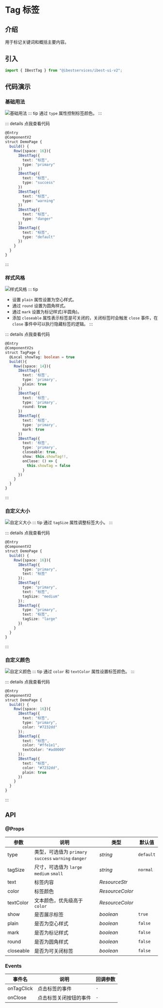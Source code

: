 # Tag 标签

## 介绍

用于标记关键词和概括主要内容。

## 引入

```ts
import { IBestTag } from "@ibestservices/ibest-ui-v2";
```

## 代码演示

### 基础用法

![基础用法](./images/basic-tag.png)
::: tip
通过 `type` 属性控制标签颜色。
:::

::: details 点我查看代码
```ts
@Entry
@ComponentV2
struct DemoPage {
  build() {
    Row({space: 16}){
      IBestTag({
        text: "标签",
        type: "primary"
      })
      IBestTag({
        text: "标签",
        type: "success"
      })
      IBestTag({
        text: "标签",
        type: "warning"
      })
      IBestTag({
        text: "标签",
        type: "danger"
      })
      IBestTag({
        text: "标签",
        type: "default"
      })
    }
  }
}
```
:::

### 样式风格

![样式风格](./images/styles-tag.png)
::: tip
- 设置 `plain` 属性设置为空心样式。
- 通过 `round` 设置为圆角样式。
- 通过 `mark` 设置为标记样式(半圆角)。
- 添加 `closeable` 属性表示标签是可关闭的，关闭标签时会触发 `close` 事件，在 `close` 事件中可以执行隐藏标签的逻辑。
:::

::: details 点我查看代码
```ts
@Entry
@ComponentV2s
struct TagPage {
  @Local showTag: boolean = true
  build(){
    Row({space: 14}){
      IBestTag({
        text: '标签',
        type: 'primary',
        plain: true
      })
      IBestTag({
        text: '标签',
        type: 'primary',
        round: true
      })
      IBestTag({
        text: '标签',
        type: 'primary',
        mark: true
      })
      IBestTag({
        text: '标签',
        type: 'primary',
        closeable: true,
        show: this.showTag!!,
        onClose: () => {
          this.showTag = false
        }
      })
    }
  }
}
```
:::

### 自定义大小

![自定义大小](./images/size-tag.png)
::: tip
通过 `tagSize` 属性调整标签大小。
:::

::: details 点我查看代码
```ts
@Entry
@ComponentV2
struct DemoPage {
  build() {
    Row({space: 16}){
      IBestTag({
        type: "primary",
        text: "标签"
      });
      IBestTag({
        type: "primary",
        text: "标签",
        tagSize: "medium"
      });
      IBestTag({
        type: "primary",
        text: "标签",
        tagSize: "large"
      })
    }
  }
}
```
:::

### 自定义颜色

![自定义颜色](./images/color-tag.png)
::: tip
通过 `color` 和 `textColor` 属性设置标签颜色。
:::

::: details 点我查看代码
```ts
@Entry
@ComponentV2
struct DemoPage {
  build() {
    Row({space: 16}){
      IBestTag({
        text: "标签",
        type: "primary",
        color: "#7232dd"
      });
      IBestTag({
        text: "标签",
        color: "#ffe1e1",
        textColor: "#ad0000"
      });
      IBestTag({
        text: "标签",
        color: "#7232dd",
        plain: true
      })
    }
  }
}
```
:::

## API

### @Props

| 参数      | 说明                                                  | 类型      | 默认值    |
| --------- | ----------------------------------------------------- | --------- | --------- |
| type      | 类型，可选值为 `primary` `success` `warning` `danger` | _string_  | `default` |
| tagSize   | 尺寸，可选值为 `large` `medium` `small`               | _string_  | `normal`  |
| text      | 标签内容                                             | _ResourceStr_  |           |
| color     | 标签颜色                                             | _ResourceColor_  |     |
| textColor | 文本颜色，优先级高于 `color`                           | _ResourceColor_  |     |
| show      | 是否展示标签                                          | _boolean_ | `true`    |
| plain     | 是否为空心样式                                        | _boolean_ | `false`   |
| mark      | 是否为标记样式                                        | _boolean_ | `false`   |
| round     | 是否为圆角样式                                        | _boolean_ | `false`   |
| closeable | 是否为可关闭标签                                      | _boolean_ | `false`   |

### Events

| 事件名     | 说明                   | 回调参数                       |
| ---------- | ---------------------| ------------------------------- |
| onTagClick | 点击标签的事件          | `-` |
| onClose    | 点击标签关闭按钮的事件   | `-` |